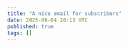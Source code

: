 ```yaml
---
title: "A nice email for subscribers"
date: 2025-06-04 20:13 UTC
published: true
tags: []
---
```




<blockquote markdown="1">



</blockquote>
